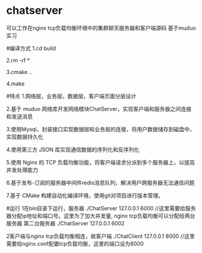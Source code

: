 # chatserver
可以工作在nginx tcp负载均衡环境中的集群聊天服务器和客户端源码 基于muduo实习

#编译方式
1.cd build

2.rm -rf *

3.cmake ..

4.make 

#特点
1.网络层，业务层，数据层，客户端页面分层设计

2.基于 muduo 网络库开发网络模块ChatServer，实现客户端和服务器之间连接和发送消息

3.使用Mysql，封装接口实现数据层和业务层的连接，将用户数据储存到磁盘中，实现数据持久化

4.使用第三方 JSON 库实现通信数据的序列化和反序列化

5.使用 Nginx 的 TCP 负载均衡功能，将客户端请求分派到多个服务器上，以提高并发处理能力

6.基于发布-订阅的服务器中间件redis消息队列，解决用户跨服务器无法通信问题

7.基于 CMake 构建自动化编译环境，使用git对项目进行版本管理。

#运行
1在bin目录下运行，服务器 ./ChatServer 127.0.0.1 6000  //这里需要给服务器分配ip地址和端口号。这里为了加大并发量, nginx tcp负载均衡可以分配给两台服务器
第二台服务器 ./ChatServer 127.0.0.1 6002

2客户端与nginx tcp负载均衡相连，故客户端 ./ChatClient 127.0.0.1 8000  //这里需要给nginx.conf配置tcp负载均衡，这里的端口设为8000

